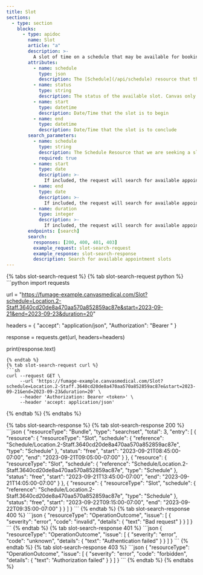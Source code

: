 ```yaml
---
title: Slot
sections:
  - type: section
    blocks:
      - type: apidoc
        name: Slot
        article: "a"
        description: >-
          A slot of time on a schedule that may be available for booking appointments.<br><br>[http://hl7.org/fhir/R4/slot.html](http://hl7.org/fhir/R4/slot.html)
        attributes:
          - name: schedule
            type: json
            description: The [Schedule](/api/schedule) resource that this slot belongs to
          - name: status
            type: string
            description: The status of the available slot. Canvas only returns slots that are available for booking, so this field will always be returned as **free**.
          - name: start
            type: datetime
            description: Date/Time that the slot is to begin
          - name: end
            type: datetime
            description: Date/Time that the slot is to conclude
        search_parameters:
          - name: schedule
            type: string
            description: The Schedule Resource that we are seeking a slot within. The [Schedule](/api/schedule) resource can be used to retrieve a list of Schedule ids.
            required: true
          - name: start
            type: date
            description: >-
              If included, the request will search for available appointment slots on or after this date. If not included, the current UTC date will be used.
          - name: end
            type: date
            description: >-
              If included, the request will search for available appointment slots up until this date. If not included, a week will be used as default (7 days from the start date).
          - name: duration
            type: integer
            description: >-
              If included, the request will search for available appointment slots with the given duration value in minutes. If not provided, a duration of 20 minutes will be used.
        endpoints: [search]
        search:
          responses: [200, 400, 401, 403]
          example_request: slot-search-request
          example_response: slot-search-response
          description: Search for available appointment slots
---
```


<div id="slot-search-request">
{% tabs slot-search-request %}
{% tab slot-search-request python %}
```python
import requests

url = "https://fumage-example.canvasmedical.com/Slot?schedule=Location.2-Staff.3640cd20de8a470aa570a852859ac87e&start=2023-09-21&end=2023-09-23&duration=20"

headers = {
    "accept": "application/json",
    "Authorization": "Bearer <token>"
}

response = requests.get(url, headers=headers)

print(response.text)

```
{% endtab %}
{% tab slot-search-request curl %}
```sh
curl --request GET \
     --url 'https://fumage-example.canvasmedical.com/Slot?schedule=Location.2-Staff.3640cd20de8a470aa570a852859ac87e&start=2023-09-21&end=2023-09-23&duration=20' \
     --header 'Authorization: Bearer <token>' \
     --header 'accept: application/json'
```
{% endtab %}
{% endtabs %}
</div>

<div id="slot-search-response">
{% tabs slot-search-response %}
{% tab slot-search-response 200 %}
```json
{
    "resourceType": "Bundle",
    "type": "searchset",
    "total": 3,
    "entry":
    [
        {
            "resource":
            {
                "resourceType": "Slot",
                "schedule":
                {
                    "reference": "Schedule/Location.2-Staff.3640cd20de8a470aa570a852859ac87e",
                    "type": "Schedule"
                },
                "status": "free",
                "start": "2023-09-21T08:45:00-07:00",
                "end": "2023-09-21T09:05:00-07:00"
            }
        },
        {
            "resource":
            {
                "resourceType": "Slot",
                "schedule":
                {
                    "reference": "Schedule/Location.2-Staff.3640cd20de8a470aa570a852859ac87e",
                    "type": "Schedule"
                },
                "status": "free",
                "start": "2023-09-21T13:45:00-07:00",
                "end": "2023-09-21T14:05:00-07:00"
            }
        },
        {
            "resource":
            {
                "resourceType": "Slot",
                "schedule":
                {
                    "reference": "Schedule/Location.2-Staff.3640cd20de8a470aa570a852859ac87e",
                    "type": "Schedule"
                },
                "status": "free",
                "start": "2023-09-22T09:15:00-07:00",
                "end": "2023-09-22T09:35:00-07:00"
            }
        }
    ]
}
```
{% endtab %}
{% tab slot-search-response 400 %}
```json
{
  "resourceType": "OperationOutcome",
  "issue": [
    {
      "severity": "error",
      "code": "invalid",
      "details": {
        "text": "Bad request"
      }
    }
  ]
}
```
{% endtab %}
{% tab slot-search-response 401 %}
```json
{
  "resourceType": "OperationOutcome",
  "issue": [
    {
      "severity": "error",
      "code": "unknown",
      "details": {
        "text": "Authentication failed"
      }
    }
  ]
}
```
{% endtab %}
{% tab slot-search-response 403 %}
```json
{
  "resourceType": "OperationOutcome",
  "issue": [
    {
      "severity": "error",
      "code": "forbidden",
      "details": {
        "text": "Authorization failed"
      }
    }
  ]
}
```
{% endtab %}
{% endtabs %}
</div>
